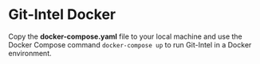 # Git-Intel Docker
Copy the **docker-compose.yaml** file to your local machine and use the Docker Compose command ```docker-compose up``` to run Git-Intel in a Docker environment.
